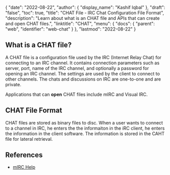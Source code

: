 {
  "date": "2022-08-22",
  "author": {
    "display_name": "Kashif Iqbal"
  },
  "draft": "false",
  "toc": true,
  "title": "CHAT File - IRC Chat Configuration File Format",
  "description": "Learn about what is an CHAT file and APIs that can create and open CHAT files.",
  "linktitle": "CHAT",
  "menu": {
    "docs": {
      "parent": "web",
      "identifier": "web-chat"
    }
  },
  "lastmod": "2022-08-22"
}

## What is a CHAT file?

 A CHAT file is a configuration file used by the IRC (Internet Relay Chat) for connecting to an IRC channel. It contains connection parameters such as server, port, name of the IRC channel, and optionally a password for opening an IRC channel. The settings are used by the client to connect to other channels. The chats and discussions on IRC are one-to-one and are private.

Applications that can **open** CHAT files include mIRC and Visual IRC.

## CHAT File Format

CHAT files are stored as binary files to disc. When a user wants to connect to a channel in IRC, he enters the the informaiton in the iRC client, he enters the information in the client software. The information is stored in the CAHT file for lateral retrieval.

## References

* [mIRC Help](https://www.mirc.com/help/html/index.html?dcc.html)
